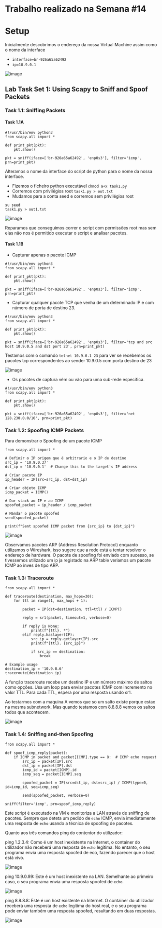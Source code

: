 # Trabalho realizado na Semana #14

# Setup 
Inicialmente descobrimos o endereço da nossa Virtual Machine assim como o nome da interface
- `interface=br-926a65a62492`
- `ip=10.9.0.1`

![image](https://git.fe.up.pt/fsi/fsi2324/logs/l10g05/-/raw/main/Images/Logbook13/image.png)

## Lab Task Set 1: Using Scapy to Sniff and Spoof Packets

### Task 1.1: Sniffing Packets

#### Task 1.1A

```
#!/usr/bin/env python3
from scapy.all import *

def print_pkt(pkt):
    pkt.show()
    
pkt = sniff(iface=['br-926a65a62492', 'enp0s3'], filter='icmp', prn=print_pkt) 
```

Alteramos o nome da interface do script de python para o nome da nossa interface.

- Fizemos o ficheiro python executável
`chmod a+x task1.py`
- Corremos com privilégios root
`task1.py > out.txt `
- Mudamos para a conta seed e corremos sem privilégios root

```
su seed
task1.py > out1.txt
```

![image](https://git.fe.up.pt/fsi/fsi2324/logs/l10g05/-/raw/main/Images/Logbook13/image3.png)

Reparamos que conseguimos correr o script com permissões root mas sem elas não nos é permitido executar o script e analisar pacotes.

#### Task 1.1B

- Capturar apenas o pacote ICMP

```
#!/usr/bin/env python3
from scapy.all import *

def print_pkt(pkt):
    pkt.show()
    
pkt = sniff(iface=['br-926a65a62492', 'enp0s3'], filter='icmp', prn=print_pkt) 
```

- Capturar qualquer pacote TCP que venha de um determinado IP e com número de porta de destino 23.

```
#!/usr/bin/env python3
from scapy.all import *

def print_pkt(pkt):
    pkt.show()
    
pkt = sniff(iface=['br-926a65a62492', 'enp0s3'], filter='tcp and src host 10.9.0.5 and dst port 23', prn=print_pkt)
```

Testamos com o comando `telnet 10.9.0.1 23` para ver se recebemos os pacotes tcp correspondentes ao sender 10.9.0.5 com porta destino de 23

![image](https://git.fe.up.pt/fsi/fsi2324/logs/l10g05/-/raw/main/Images/Logbook13/image4.png)

- Os pacotes de captura vêm ou vão para uma sub-rede específica.

```
#!/usr/bin/env python3
from scapy.all import *

def print_pkt(pkt):
    pkt.show()
    
pkt = sniff(iface=['br-926a65a62492', 'enp0s3'], filter='net 128.230.0.0/16', prn=print_pkt)
```

### Task 1.2: Spoofing ICMP Packets

Para demonstrar o Spoofing de um pacote ICMP 

```
from scapy.all import *

# Definir o IP origem que é arbitrario e o IP de destino
src_ip = '10.9.0.37' 
dst_ip = '10.9.0.1'  # Change this to the target's IP address

# Criar pacote IP
ip_header = IP(src=src_ip, dst=dst_ip)

# Criar objeto ICMP
icmp_packet = ICMP()

# Dar stack ao IP e ao ICMP
spoofed_packet = ip_header / icmp_packet

# Mandar o pacote spoofed
send(spoofed_packet)

print(f"Sent spoofed ICMP packet from {src_ip} to {dst_ip}")

```
![image](https://git.fe.up.pt/fsi/fsi2324/logs/l10g05/-/raw/main/Images/Logbook13/image5.png)

Observamos pacotes ARP (Address Resolution Protocol) enquanto utilizamos o Wireshark, isso sugere que a rede está a tentar resolver o endereço de hardware.
O pacote de spoofing foi enviado com sucesso, se tivessemos utilizado um ip ja registado na ARP table veriamos um pacote ICMP ao inves de tipo ARP.

### Task 1.3: Traceroute

```
from scapy.all import *

def traceroute(destination, max_hops=30):
    for ttl in range(1, max_hops + 1):

        packet = IP(dst=destination, ttl=ttl) / ICMP()

        reply = sr1(packet, timeout=1, verbose=0)

        if reply is None:
            print(f"{ttl}. *")
        elif reply.haslayer(IP):
            src_ip = reply.getlayer(IP).src
            print(f"{ttl}. {src_ip}")

            if src_ip == destination:
                break

# Example usage
destination_ip = '10.9.0.6'
traceroute(destination_ip)
```

A função traceroute recebe um destino IP e um número máximo de saltos como opções. Usa um loop para enviar pacotes ICMP com incremento no valor TTL. Para cada TTL, espera por uma resposta usando sr1.

Ao testarmos com a maquina A vemos que so um salto existe porque estao na mesma subnetwork. Mas quando testamos com 8.8.8.8 vemos os saltos todos que acontecem.

![image](https://git.fe.up.pt/fsi/fsi2324/logs/l10g05/-/raw/main/Images/Logbook13/image6.png)

### Task 1.4: Sniffing and-then Spoofing

```
from scapy.all import *

def spoof_icmp_reply(packet):
    if ICMP in packet and packet[ICMP].type == 8:  # ICMP echo request
        src_ip = packet[IP].src
        dst_ip = packet[IP].dst
        icmp_id = packet[ICMP].id
        icmp_seq = packet[ICMP].seq

        spoofed_packet = IP(src=dst_ip, dst=src_ip) / ICMP(type=0, id=icmp_id, seq=icmp_seq)

        send(spoofed_packet, verbose=0)

sniff(filter='icmp', prn=spoof_icmp_reply)
```

Este script é executado na VM e monitoriza a LAN através de sniffing de pacotes. Sempre que deteta um pedido de `echo` ICMP, envia imediatamente uma resposta de `echo` usando a técnica de spoofing de pacotes.

Quanto aos três comandos ping do contentor do utilizador:

ping 1.2.3.4: Como é um host inexistente na Internet, o container do utilizador não receberá uma resposta de `echo` legítima. No entanto, o seu programa envia uma resposta spoofed de eco, fazendo parecer que o host está vivo.

![image](https://git.fe.up.pt/fsi/fsi2324/logs/l10g05/-/raw/main/Images/Logbook13/image7.png)

ping 10.9.0.99: Este é um host inexistente na LAN. Semelhante ao primeiro caso, o seu programa envia uma resposta spoofed de `echo`.

![image](https://git.fe.up.pt/fsi/fsi2324/logs/l10g05/-/raw/main/Images/Logbook13/image8.png)

ping 8.8.8.8: Este é um host existente na Internet. O container do utilizador receberá uma resposta de `echo` legítima do host real, e o seu programa pode enviar também uma resposta spoofed, resultando em duas respostas.

![image](https://git.fe.up.pt/fsi/fsi2324/logs/l10g05/-/raw/main/Images/Logbook13/image9.png)
